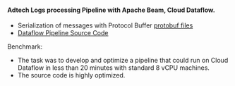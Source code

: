 #### Adtech Logs processing Pipeline with Apache Beam, Cloud Dataflow.
- Serialization of messages with Protocol Buffer [protobuf files](https://github.com/aroraayush/adtech-log-data-pipeline/tree/master/java/dataflow/src/proto)
- [Dataflow Pipeline Source Code](https://github.com/aroraayush/adtech-log-data-pipeline/tree/master/java/dataflow/src/main/java/edu/usfca/dataflow)


Benchmark:
- The task was to develop and optimize a pipeline that could run on Cloud Dataflow in less than 20 minutes with standard 8 vCPU machines.
- The source code is highly optimized.
